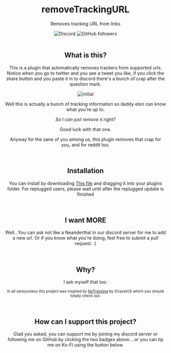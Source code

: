 <div style="text-align: center;">
    <h1>removeTrackingURL</h1>
    <p>Removes tracking URL from links</p>
    <img alt="Discord" src="https://img.shields.io/discord/939479619587952640?logo=discord&style=for-the-badge">  <img alt="GitHub followers" src="https://img.shields.io/github/followers/wotanut?logo=github&style=for-the-badge">
</div>

<br>

<div style="text-align: center;">
    <h2> What is this?</h2>
    <p> This is a plugin that automatically removes trackers from supported urls. Notice when you go to twitter and you see a tweet you like, if you click the share button and you paste it in to discord there's a bunch of crap after the question mark. </p>
    <img src="imgs/inital.png>" alt="initial"></img>
    <p>Well this is actually a bunch of tracking information so daddy elon can know what you're up to.</p>
    <p> <i> So I can just remove it right? </i></p>
    <p> Good luck with that one. </p>
    <p> Anyway for the sane of you among us, this plugin removes that crap for you, and for reddit too. </p>
</div>

<br>

<div style="text-align: center;">
    <h2>Installation </h2>
    <p>You can install by downloading <a href="https://github.com/wotanut/BetterDiscordStuff/blob/main/plugins/removeTrackingURL/dist/removeTrackingURL.plugin.js">This file</a> and dragging it into your plugins folder. For replugged users, please wait until after the replugged update is finished</p>
</div>

<br>

<div style="text-align: center;">
    <h2> I want MORE </h2>
    <p> Well...You can ask not like a Neanderthal in our discord server for me to add a new url. Or if you know what you're doing, feel free to submit a pull request. :)</p>
</div>

<br>

<div style="text-align: center;">
    <h2>Why?</h2>
    <p> I ask myself that too.</p>
    <!-- small -->
    <p><small>In all seriousness this project was inspired by <a href="https://github.com/iCrazeiOS/Enmity-Plugins/tree/main/Plugins/NoTracking">NoTracking</a> by iCrazeiOS which you should totally check out. </small></p>
</div>

<br>

<div style="text-align: center;">
    <h2> How can I support this project? </h2>
    <p> Glad you asked, you can support me by joining my discord server or following me on GitHub by clicking the two badges above....or you can tip me on Ko-Fi using the button below. </p>
    <script type='text/javascript' src='https://storage.ko-fi.com/cdn/widget/Widget_2.js'></script><script type='text/javascript'>kofiwidget2.init('Tip Me on Ko-fi', '#29abe0', 'K3K4EPV8X');kofiwidget2.draw();</script> 
</div>